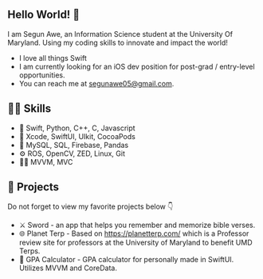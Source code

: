 ## Hello World! 👋
I am Segun Awe, an Information Science student at the University Of Maryland. Using my coding skills to innovate and impact the world! 
- I love all things Swift
- I am currently looking for an iOS dev position for post-grad / entry-level opportunities.
- You can reach me at segunawe05@gmail.com.

## 👨‍💻 Skills 
- 📱 Swift, Python, C++, C, Javascript
- 🔨 Xcode, SwiftUI, UIkit, CocoaPods
- 📅 MySQL, SQL, Firebase, Pandas
- ⚙️ ROS, OpenCV, ZED, Linux, Git
- 👷‍♂️ MVVM, MVC

## 🧠 Projects
Do not forget to view my favorite projects below 👇
- ⚔️ Sword - an app that helps you remember and memorize bible verses.
- 🌐 Planet Terp - Based on https://planetterp.com/ which is a Professor review site for professors at the University of Maryland to benefit UMD Terps.
- 📱 GPA Calculator - GPA calculator for personally made in SwiftUI. Utilizes MVVM and CoreData.

<!---
SegunAwe05/SegunAwe05 is a ✨ special ✨ repository because its `README.md` (this file) appears on your GitHub profile.
You can click the Preview link to take a look at your changes.
--->
